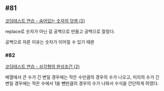 ## #81

[코딩테스트 연습 - 숨어있는 숫자의 덧셈 (2)](https://school.programmers.co.kr/learn/courses/30/lessons/120864)

replace로 숫자가 아닌 걸 공백으로 만들고 공백으로 잘랐다.

공백으로 자른 이유는 숫자가 이어질 수 있기 때문

### #82

[코딩테스트 연습 - 삼각형의 완성조건 (2)](https://school.programmers.co.kr/learn/courses/30/lessons/120868)

배열에서 큰 수가 긴 변일 경우에는 작은 수만큼의 경우의 수가 나오고, 미지의 수가 긴 변일 경우에는 작은 수에서 1을 뺀만큼의 경우의 수가 나와서 수식을 간단하게 하였다.
